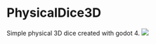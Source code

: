 # PhysicalDice3D
Simple physical 3D dice created with godot 4.
![](https://github.com/sothouth/PhysicalDice3D/images/rolling.gif)